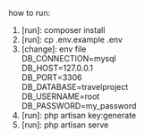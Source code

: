 how to run:
1. [run]: composer install
2. [run]: cp .env.example .env
3. [change]: env file<br>
    DB_CONNECTION=mysql<br>
    DB_HOST=127.0.0.1<br>
    DB_PORT=3306<br>
    DB_DATABASE=travelproject<br>
    DB_USERNAME=root<br>
    DB_PASSWORD=my_password<br>
4. [run]: php artisan key:generate
5. [run]: php artisan serve
